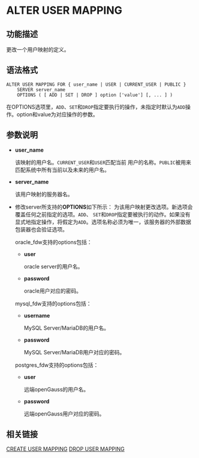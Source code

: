 # ALTER USER MAPPING

## 功能描述

更改一个用户映射的定义。


## 语法格式

```
ALTER USER MAPPING FOR { user_name | USER | CURRENT_USER | PUBLIC }
    SERVER server_name
    OPTIONS ( [ ADD | SET | DROP ] option ['value'] [, ... ] )
```

在OPTIONS选项里，`ADD`、`SET`和`DROP`指定要执行的操作，未指定时默认为`ADD`操作。option和value为对应操作的参数。

## 参数说明

-   **user\_name**

    该映射的用户名。`CURRENT_USER`和`USER`匹配当前 用户的名称。`PUBLIC`被用来匹配系统中所有当前以及未来的用户名。

-   **server\_name**

    该用户映射的服务器名。

-   修改server所支持的**OPTIONS**如下所示：
    为该用户映射更改选项。新选项会覆盖任何之前指定的选项。`ADD`、 `SET`和`DROP`指定要被执行的动作。如果没有显式地指定操作，将假定为`ADD`。选项名称必须为唯一，该服务器的外部数据包装器也会验证选项。

    oracle_fdw支持的options包括：

    -   **user**

        oracle server的用户名。

    - **password**

        oracle用户对应的密码。

    mysql_fdw支持的options包括：
    
    -   **username**

        MySQL Server/MariaDB的用户名。

    -   **password**

        MySQL Server/MariaDB用户对应的密码。

    postgres_fdw支持的options包括：
    
    -   **user**

        远端openGauss的用户名。

    -   **password**

        远端openGauss用户对应的密码。


## 相关链接

[CREATE USER MAPPING](CREATE-USER-MAPPING.md) [DROP USER MAPPING](DROP-USER-MAPPING.md)

